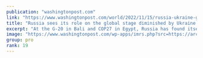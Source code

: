 ```yaml
---
publication: "washingtonpost.com"
link: "https://www.washingtonpost.com/world/2022/11/15/russia-ukraine-g20-cop27-lavrov/"
title: "Russia sees its role on the global stage diminished by Ukraine war"
excerpt: "At the G-20 in Bali and COP27 in Egypt, Russia has found itself in an unusual position — a leading topic of discussion rather than a leading player."
image: "https://www.washingtonpost.com/wp-apps/imrs.php?src=https://arc-anglerfish-washpost-prod-washpost.s3.amazonaws.com/public/6ESOY57GS4UBKQ3KQGUEXSHG4Y.jpg&w=1440"
group: pro
rank: 19
---
```

